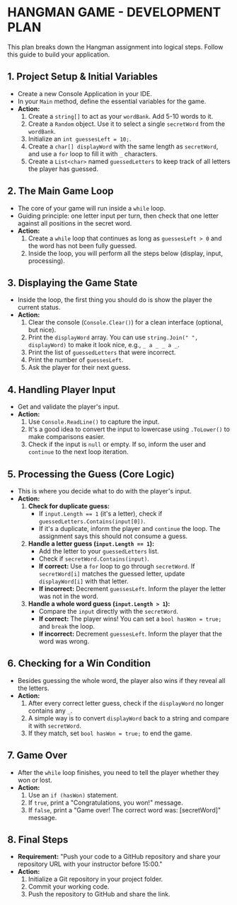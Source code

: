 # HANGMAN GAME - DEVELOPMENT PLAN

This plan breaks down the Hangman assignment into logical steps. Follow this guide to build your application.

## 1. Project Setup & Initial Variables
- Create a new Console Application in your IDE.
- In your `Main` method, define the essential variables for the game.
- **Action:**
    1.  Create a `string[]` to act as your `wordBank`. Add 5-10 words to it.
    2.  Create a `Random` object. Use it to select a single `secretWord` from the `wordBank`.
    3.  Initialize an `int guessesLeft = 10;`.
    4.  Create a `char[] displayWord` with the same length as `secretWord`, and use a `for` loop to fill it with `_` characters.
    5.  Create a `List<char>` named `guessedLetters` to keep track of all letters the player has guessed.

## 2. The Main Game Loop
- The core of your game will run inside a `while` loop.
- Guiding principle: one letter input per turn, then check that one letter against all positions in the secret word.
- **Action:**
    1.  Create a `while` loop that continues as long as `guessesLeft > 0` and the word has not been fully guessed.
    2.  Inside the loop, you will perform all the steps below (display, input, processing).

## 3. Displaying the Game State
- Inside the loop, the first thing you should do is show the player the current status.
- **Action:**
    1.  Clear the console (`Console.Clear()`) for a clean interface (optional, but nice).
    2.  Print the `displayWord` array. You can use `string.Join(" ", displayWord)` to make it look nice, e.g., `_ a _ _ a _`.
    3.  Print the list of `guessedLetters` that were incorrect.
    4.  Print the number of `guessesLeft`.
    5.  Ask the player for their next guess.

## 4. Handling Player Input
- Get and validate the player's input.
- **Action:**
    1.  Use `Console.ReadLine()` to capture the input.
    2.  It's a good idea to convert the input to lowercase using `.ToLower()` to make comparisons easier.
    3.  Check if the input is `null` or empty. If so, inform the user and `continue` to the next loop iteration.

## 5. Processing the Guess (Core Logic)
- This is where you decide what to do with the player's input.
- **Action:**
    1.  **Check for duplicate guess:**
        *   If `input.Length == 1` (it's a letter), check if `guessedLetters.Contains(input[0])`.
        *   If it's a duplicate, inform the player and `continue` the loop. The assignment says this should not consume a guess.
    2.  **Handle a letter guess (`input.Length == 1`):**
        *   Add the letter to your `guessedLetters` list.
        *   Check if `secretWord.Contains(input)`.
        *   **If correct:** Use a `for` loop to go through `secretWord`. If `secretWord[i]` matches the guessed letter, update `displayWord[i]` with that letter.
        *   **If incorrect:** Decrement `guessesLeft`. Inform the player the letter was not in the word.
    3.  **Handle a whole word guess (`input.Length > 1`):**
        *   Compare the `input` directly with the `secretWord`.
        *   **If correct:** The player wins! You can set a `bool hasWon = true;` and `break` the loop.
        *   **If incorrect:** Decrement `guessesLeft`. Inform the player that the word was wrong.

## 6. Checking for a Win Condition
- Besides guessing the whole word, the player also wins if they reveal all the letters.
- **Action:**
    1.  After every correct letter guess, check if the `displayWord` no longer contains any `_`.
    2.  A simple way is to convert `displayWord` back to a string and compare it with `secretWord`.
    3.  If they match, set `bool hasWon = true;` to end the game.

## 7. Game Over
- After the `while` loop finishes, you need to tell the player whether they won or lost.
- **Action:**
    1.  Use an `if (hasWon)` statement.
    2.  If `true`, print a "Congratulations, you won!" message.
    3.  If `false`, print a "Game over! The correct word was: [secretWord]" message.

## 8. Final Steps
- **Requirement:** "Push your code to a GitHub repository and share your repository URL with your instructor before 15:00."
- **Action:**
    1.  Initialize a Git repository in your project folder.
    2.  Commit your working code.
    3.  Push the repository to GitHub and share the link.